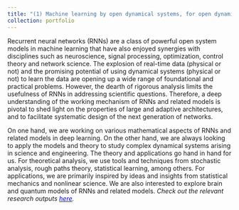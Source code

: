 ```yaml
---
title: "(1) Machine learning by open dynamical systems, for open dynamical systems"
collection: portfolio
---
```

Recurrent neural networks (RNNs) are a class of powerful open system models in machine learning that have also enjoyed synergies with disciplines such as neuroscience, signal processing, optimization, control theory and network science. The explosion of real-time data (physical or not) and the promising potential of using dynamical systems (physical or not) to learn the data are opening up a wide range of foundational and practical problems. However, the dearth of rigorous analysis limits the usefulness of RNNs in addressing scientific questions. Therefore, a deep understanding of the working mechanism of RNNs and related models is pivotal to shed light on the properties of large and adaptive architectures, and to facilitate systematic design of the next generation of networks.

On one hand, we are working on various mathematical aspects of RNNs and related models in deep learning. On the other hand, we are always looking to apply the models and theory to study complex dynamical systems arising in science and engineering. The theory and applications go hand in hand for us. For theoretical analysis, we use tools and techniques from  stochastic analysis, rough paths theory, statistical learning, among others. For applications, we are primarily inspired by ideas and insights from statistical mechanics and nonlinear science. We are also interested to explore brain and quantum models of RNNs and related models. <i>Check out the relevant research outputs [<font color = "blue">here</font>](https://shoelim.github.io/publications/).</i>
<br>
<br>
